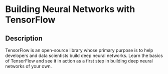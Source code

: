 # Building Neural Networks with TensorFlow

## Description


TensorFlow is an open-source library whose primary purpose is to help developers and data scientists build deep neural networks. Learn the basics of TensorFlow and see it in action as a first step in building deep neural networks of your own.